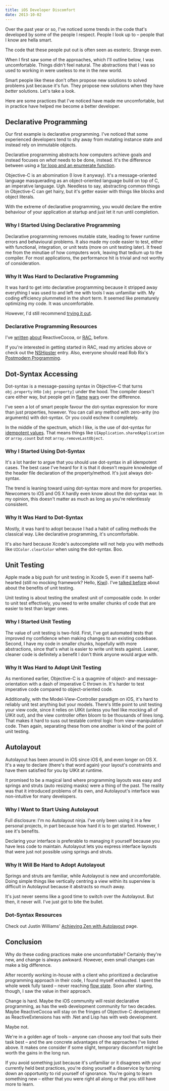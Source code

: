 ```yaml
---
title: iOS Developer Discomfort
date: 2013-10-02
---
```


Over the past year or so, I've noticed some trends in the code that's developed by some of the people I respect. People I look up to – people that I know are hella smart.

The code that these people put out is often seen as esoteric. Strange even.

When I first saw some of the approaches, which I'll outline below, I was uncomfortable. Things didn't feel natural. The abstractions that I was so used to working in were useless to me in the new world.

Smart people like these don't often propose new solutions to solved problems just because it's fun. They propose new solutions when they have _better_ solutions. Let's take a look.

Here are some practices that I've noticed have made me uncomfortable, but in practice have helped me become a better developer.

## Declarative Programming

Our first example is declarative programming. I've noticed that some experienced developers tend to shy away from mutating instance state and instead rely on immutable objects.

Declarative programming abstracts _how_ computers achieve goals and instead focuses on _what_ needs to be done, instead. It's the difference between using a [for loop and an enumerate function](/blog/stop-writing-for-loops).

Objective-C is an abomination (I love it anyway). It's a message-oriented language masquerading as an object-oriented language build on top of C, an imperative language. Ugh. Needless to say, abstracting common things in Objective-C can get hairy, but it's getter easier with things like blocks and object literals.

With the extreme of declarative programming, you would declare the entire behaviour of your application at startup and just let it run until completion.

### Why I Started Using Declarative Programming

Declarative programming removes mutable state, leading to fewer runtime errors and behavioural problems. It also made my code easier to test, either with functional, integration, or unit tests (more on unit testing later). It freed me from the minutiae of how computers work, leaving that tedium up to the compiler. For most applications, the performance hit is trivial and not worthy of consideration.

### Why It Was Hard to Declarative Programming

It was hard to get into declarative programming because it stripped away everything I was used to and left me with tools I was unfamiliar with. My coding efficiency plummeted in the short term. It seemed like prematurely optimizing my code. It was uncomfortable.

However, I'd still recommend [trying it out](http://labs.teehanlax.com/project/upcoming).

### Declarative Programming Resources

I've [written](http://www.teehanlax.com/blog/reactivecocoa/) [about](http://www.teehanlax.com/blog/getting-started-with-reactivecocoa/) ReactiveCocoa, or [RAC](https://github.com/ReactiveCocoa/ReactiveCocoa), before.

If you're interested in getting started in RAC, read my articles above or check out the [NSHipster](http://nshipster.com/reactivecocoa/) entry. Also, everyone should read Rob Rix's [Postmodern Programming](https://github.com/robrix/Postmodern-Programming/blob/master/Postmodern%20Programming.md).

## Dot-Syntax Accessing

Dot-syntax is a message-passing syntax in Objective-C that turns `obj.property` into `[obj property]` under the hood. The compiler doesn't care either way, but people get in [flame](http://qualitycoding.org/dot-notation/) [wars](http://qualitycoding.org/dot-notation-wins/) over the difference.

I've seen a lot of smart people favour the dot-syntax expression for more than just properties, however. You can call any method with zero-arity (no arguments) with dot-syntax. Or you could eschew it completely.

In the middle of the spectrum, which I like, is the use of dot-syntax for [idempotent values](https://github.com/github/objective-c-conventions#expressions). That means things like `UIApplication.sharedApplication` or `array.count` but not `array.removeLastObject`.

### Why I Started Using Dot-Syntax

It's a lot harder to argue that you should use dot-syntax in all idempotent cases. The best case I've heard for it is that it doesn't require knowledge of the header file declaration of the property/method. It's just always dot-syntax.

The trend is leaning toward using dot-syntax more and more for properties. Newcomers to iOS and OS X hardly even know about the dot-syntax war. In my opinion, this doesn't matter as much as long as you're relentlessly consistent.

### Why It Was Hard to Dot-Syntax

Mostly, it was hard to adopt because I had a habit of calling methods the classical way. Like declarative programming, it's uncomfortable.

It's also hard because Xcode's autocomplete will not help you with methods like `UIColor.clearColor` when using the dot-syntax. Boo.

## Unit Testing

Apple made a big push for unit testing in Xcode 5, even if it seems half-hearted (still no mocking framework? Hello, [Kiwi](https://github.com/allending/Kiwi)). I've [talked before](/blog/objective-c-vitamins) about about the benefits of unit testing.

Unit testing is about testing the smallest unit of composable code. In order to unit test effectively, you need to write smaller chunks of code that are easier to test than larger ones.

### Why I Started Unit Testing

The value of unit testing is two-fold. First, I've got automated tests that improved my confidence when making changes to an existing codebase. Second, I have my code in smaller chunks, hopefully with more abstractions, since that's what is easier to write unit tests against. Leaner, cleaner code is definitely a benefit I don't think anyone would argue with.

### Why It Was Hard to Adopt Unit Testing

As mentioned earlier, Objective-C is a quagmire of object- and message-orientation with a dash of imperative C thrown in. It's harder to test imperative code compared to object-oriented code.

Additionally, with the Model-View-Controller paradigm on iOS, it's hard to reliably unit test anything but your models. There's little point to unit testing your view code, since it relies on UIKit (unless you feel like mocking all of UIKit out), and the view controller often bloom to be thousands of lines long. That makes it hard to suss out testable control logic from view-manipulation code. Then again, separating these from one another is kind of the point of unit testing.

## Autolayout

Autolayout has been around in iOS since iOS 6, and even longer on OS X. It's a way to declare (there's that word again) your layout's constraints and have them satisfied for you by UIKit at runtime.

It promised to be a magical land where programming layouts was easy and springs and struts (auto resizing masks) were a thing of the past. The reality was that it introduced problems of its own, and Autolayout's interface was non-intuitive for many developers.

### Why I Want to Start Using Autolayout

Full disclosure: I'm no Autolayout ninja. I've only been using it in a few personal projects, in part because how hard it is to get started. However, I see it's benefits.

Declaring your interface is preferable to managing it yourself because you have less code to maintain. Autolayout lets you express interface layouts that were just not possible using springs and struts.

### Why It Will Be Hard to Adopt Autolayout

Springs and struts are familiar, while Autolayout is new and uncomfortable. Doing simple things like vertically centring a view within its superview is difficult in Autolayout because it abstracts so much away.

It's just never seems like a good time to switch over the Autolayout. But then, it never will. I've just got to bite the bullet.

### Dot-Syntax Resources

Check out Justin Williams' [Achieving Zen with Autolayout](http://carpeaqua.com/autolayout/) page.

## Conclusion

Why do these coding practices make one uncomfortable? Certainly they're new, and change is always awkward. However, even small changes can make a big difference.

After recently working in-house with a client who prioritized a declarative programming approach in their code, I found myself exhausted. I spent the whole week fully taxed&nbsp;– never reaching [flow state](<http://en.wikipedia.org/wiki/Flow_(psychology)>). Soon after starting, though, I saw the value in their approach.

Change is hard. Maybe the iOS community will resist declarative programming, as has the web development community for two decades. Maybe ReactiveCocoa will stay on the fringes of Objective-C development as ReactiveExtensions has with .Net and Lisp has with web development.

Maybe not.

We're in a golden age of tools – anyone can choose any tool that suits their task best&nbsp;– and the are concrete advantages of the approaches I've listed above. It makes one consider if some slight, temporary discomfort might be worth the gains in the long run.

If you avoid something just because it's unfamiliar or it disagrees with your currently held best practices, you're doing yourself a disservice by turning down an opportunity to rid yourself of ignorance. You're going to learn something new – either that you were right all along or that you still have more to learn.
